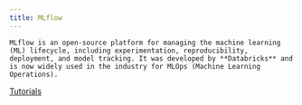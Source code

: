 ```yaml
---
title: MLflow
---
```

```ad-sam
MLflow is an open-source platform for managing the machine learning (ML) lifecycle, including experimentation, reproducibility, deployment, and model tracking. It was developed by **Databricks** and is now widely used in the industry for MLOps (Machine Learning Operations).
```

[Tutorials](https://www.mlflow.org/docs/latest/tutorials-and-examples/index.html)


